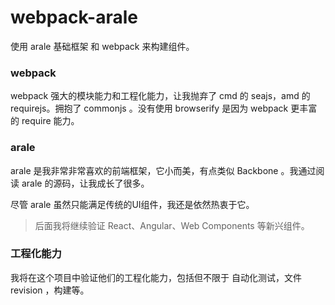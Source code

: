 # webpack-arale
使用 arale 基础框架 和 webpack 来构建组件。

### webpack

webpack 强大的模块能力和工程化能力，让我抛弃了 cmd 的 seajs，amd 的 requirejs。拥抱了 commonjs 。没有使用 browserify 是因为 webpack 更丰富的 require 能力。

### arale

arale 是我非常非常喜欢的前端框架，它小而美，有点类似 Backbone 。我通过阅读 arale 的源码，让我成长了很多。

尽管 arale 虽然只能满足传统的UI组件，我还是依然热衷于它。

> 后面我将继续验证 React、Angular、Web Components 等新兴组件。

### 工程化能力

我将在这个项目中验证他们的工程化能力，包括但不限于 自动化测试，文件 revision ，构建等。